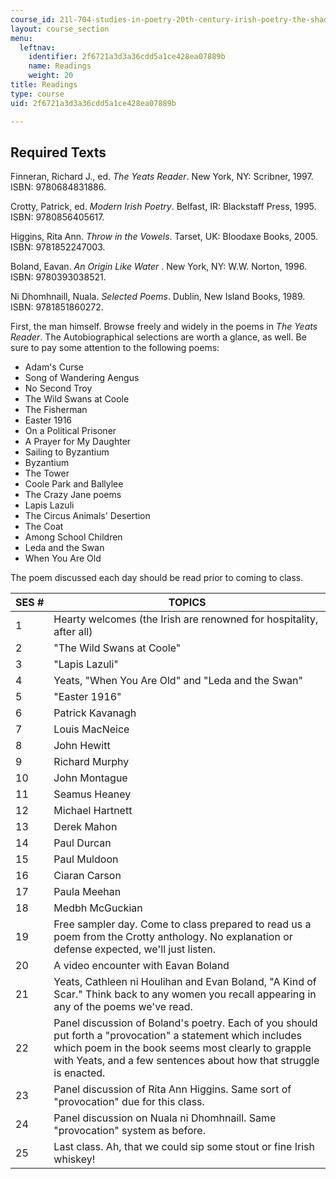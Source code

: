 ```yaml
---
course_id: 21l-704-studies-in-poetry-20th-century-irish-poetry-the-shadow-of-w-b-yeats-spring-2008
layout: course_section
menu:
  leftnav:
    identifier: 2f6721a3d3a36cdd5a1ce428ea07889b
    name: Readings
    weight: 20
title: Readings
type: course
uid: 2f6721a3d3a36cdd5a1ce428ea07889b

---
```


Required Texts
--------------

Finneran, Richard J., ed. _The Yeats Reader_. New York, NY: Scribner, 1997. ISBN: 9780684831886.

Crotty, Patrick, ed. _Modern Irish Poetry_. Belfast, IR: Blackstaff Press, 1995. ISBN: 9780856405617.

Higgins, Rita Ann. _Throw in the Vowels_. Tarset, UK: Bloodaxe Books, 2005. ISBN: 9781852247003.

Boland, Eavan. _An Origin Like Water_ . New York, NY: W.W. Norton, 1996. ISBN: 9780393038521.

Ni Dhomhnaill, Nuala. _Selected Poems_. Dublin, New Island Books, 1989. ISBN: 9781851860272.

First, the man himself. Browse freely and widely in the poems in _The Yeats Reader_. The Autobiographical selections are worth a glance, as well. Be sure to pay some attention to the following poems:

*   Adam's Curse
*   Song of Wandering Aengus
*   No Second Troy
*   The Wild Swans at Coole
*   The Fisherman
*   Easter 1916
*   On a Political Prisoner
*   A Prayer for My Daughter
*   Sailing to Byzantium
*   Byzantium
*   The Tower
*   Coole Park and Ballylee
*   The Crazy Jane poems
*   Lapis Lazuli
*   The Circus Animals' Desertion
*   The Coat
*   Among School Children
*   Leda and the Swan
*   When You Are Old

The poem discussed each day should be read prior to coming to class.

| SES # | TOPICS |
| --- | --- |
| 1 | Hearty welcomes (the Irish are renowned for hospitality, after all) |
| 2 | "The Wild Swans at Coole" |
| 3 | "Lapis Lazuli" |
| 4 | Yeats, "When You Are Old" and "Leda and the Swan" |
| 5 | "Easter 1916" |
| 6 | Patrick Kavanagh |
| 7 | Louis MacNeice |
| 8 | John Hewitt |
| 9 | Richard Murphy |
| 10 | John Montague |
| 11 | Seamus Heaney |
| 12 | Michael Hartnett |
| 13 | Derek Mahon |
| 14 | Paul Durcan |
| 15 | Paul Muldoon |
| 16 | Ciaran Carson |
| 17 | Paula Meehan |
| 18 | Medbh McGuckian |
| 19 | Free sampler day. Come to class prepared to read us a poem from the Crotty anthology. No explanation or defense expected, we'll just listen. |
| 20 | A video encounter with Eavan Boland |
| 21 | Yeats, Cathleen ni Houlihan and Evan Boland, "A Kind of Scar." Think back to any women you recall appearing in any of the poems we've read. |
| 22 | Panel discussion of Boland's poetry. Each of you should put forth a "provocation" a statement which includes which poem in the book seems most clearly to grapple with Yeats, and a few sentences about how that struggle is enacted. |
| 23 | Panel discussion of Rita Ann Higgins. Same sort of "provocation" due for this class. |
| 24 | Panel discussion on Nuala ni Dhomhnaill. Same "provocation" system as before. |
| 25 | Last class. Ah, that we could sip some stout or fine Irish whiskey!